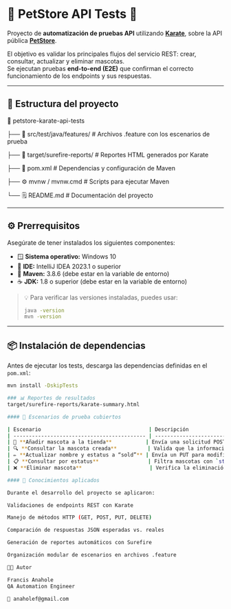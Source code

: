 # 🐾 PetStore API Tests 🚀

Proyecto de **automatización de pruebas API** utilizando **[Karate](https://github.com/karatelabs/karate)**, sobre la API pública **[PetStore](https://petstore.swagger.io/)**.  

El objetivo es validar los principales flujos del servicio REST: crear, consultar, actualizar y eliminar mascotas.  
Se ejecutan pruebas **end-to-end (E2E)** que confirman el correcto funcionamiento de los endpoints y sus respuestas.

---

## 🧩 Estructura del proyecto

📁 petstore-karate-api-tests

├── 📂 src/test/java/features/ # Archivos .feature con los escenarios de prueba

├── 📂 target/surefire-reports/ # Reportes HTML generados por Karate

├── 🧾 pom.xml # Dependencias y configuración de Maven

├── ⚙️ mvnw / mvnw.cmd # Scripts para ejecutar Maven

└── 🗒️ README.md # Documentación del proyecto


---

## ⚙️ Prerrequisitos

Asegúrate de tener instalados los siguientes componentes:

- 🪟 **Sistema operativo:** Windows 10  
- 🧠 **IDE:** IntelliJ IDEA 2023.1 o superior  
- 🧰 **Maven:** 3.8.6 (debe estar en la variable de entorno)  
- ☕ **JDK:** 1.8 o superior (debe estar en la variable de entorno)

> 💡 Para verificar las versiones instaladas, puedes usar:
> ```bash
> java -version
> mvn -version
> ```

---

## 📦 Instalación de dependencias

Antes de ejecutar los tests, descarga las dependencias definidas en el `pom.xml`:

```bash
mvn install -DskipTests

### 📊 Reportes de resultados
target/surefire-reports/karate-summary.html

#### 🧩 Escenarios de prueba cubiertos

| Escenario                                   | Descripción                                      |
| ------------------------------------------- | ------------------------------------------------ |
| 🐶 **Añadir mascota a la tienda**           | Envía una solicitud POST con datos de la mascota |
| 🔍 **Consultar la mascota creada**          | Valida que la información guardada sea correcta  |
| ✏️ **Actualizar nombre y estatus a “sold”** | Envía un PUT para modificar la mascota           |
| 📋 **Consultar por estatus**                | Filtra mascotas con `status=sold`                |
| ❌ **Eliminar mascota**                      | Verifica la eliminación de una mascota existente |

#### 🧠 Conocimientos aplicados

Durante el desarrollo del proyecto se aplicaron:

Validaciones de endpoints REST con Karate

Manejo de métodos HTTP (GET, POST, PUT, DELETE)

Comparación de respuestas JSON esperadas vs. reales

Generación de reportes automáticos con Surefire

Organización modular de escenarios en archivos .feature

👩‍💻 Autor

Francis Anahole
QA Automation Engineer

📧 anaholef@gmail.com





